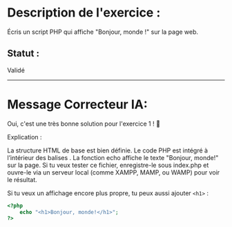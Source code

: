 # Description de l'exercice :

Écris un script PHP qui affiche "Bonjour, monde !" sur la page web.

## Statut : 

Validé

--------------------------

# Message Correcteur IA:

Oui, c'est une très bonne solution pour l'exercice 1 ! 🎉

Explication :

La structure HTML de base est bien définie.
Le code PHP est intégré à l’intérieur des balises <?php ... ?>.
La fonction echo affiche le texte "Bonjour, monde!" sur la page.
Si tu veux tester ce fichier, enregistre-le sous index.php et ouvre-le via un serveur local (comme XAMPP, MAMP, ou WAMP) pour voir le résultat.

Si tu veux un affichage encore plus propre, tu peux aussi ajouter ```<h1>``` :



```php
<?php
    echo "<h1>Bonjour, monde!</h1>";
?>
```
